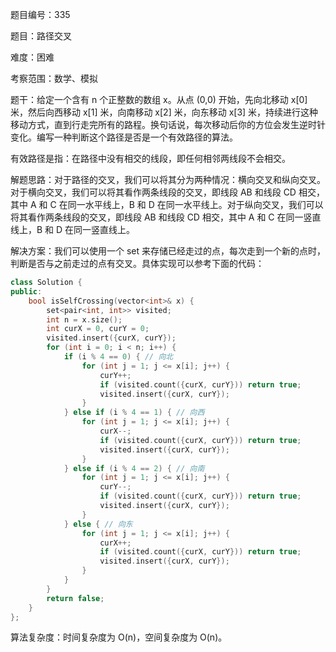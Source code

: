 题目编号：335

题目：路径交叉

难度：困难

考察范围：数学、模拟

题干：给定一个含有 n 个正整数的数组 x。从点 (0,0) 开始，先向北移动 x[0] 米，然后向西移动 x[1] 米，向南移动 x[2] 米，向东移动 x[3] 米，持续进行这种移动方式，直到行走完所有的路程。换句话说，每次移动后你的方位会发生逆时针变化。编写一种判断这个路径是否是一个有效路径的算法。

有效路径是指：在路径中没有相交的线段，即任何相邻两线段不会相交。

解题思路：对于路径的交叉，我们可以将其分为两种情况：横向交叉和纵向交叉。对于横向交叉，我们可以将其看作两条线段的交叉，即线段 AB 和线段 CD 相交，其中 A 和 C 在同一水平线上，B 和 D 在同一水平线上。对于纵向交叉，我们可以将其看作两条线段的交叉，即线段 AB 和线段 CD 相交，其中 A 和 C 在同一竖直线上，B 和 D 在同一竖直线上。

解决方案：我们可以使用一个 set 来存储已经走过的点，每次走到一个新的点时，判断是否与之前走过的点有交叉。具体实现可以参考下面的代码：

```cpp
class Solution {
public:
    bool isSelfCrossing(vector<int>& x) {
        set<pair<int, int>> visited;
        int n = x.size();
        int curX = 0, curY = 0;
        visited.insert({curX, curY});
        for (int i = 0; i < n; i++) {
            if (i % 4 == 0) { // 向北
                for (int j = 1; j <= x[i]; j++) {
                    curY++;
                    if (visited.count({curX, curY})) return true;
                    visited.insert({curX, curY});
                }
            } else if (i % 4 == 1) { // 向西
                for (int j = 1; j <= x[i]; j++) {
                    curX--;
                    if (visited.count({curX, curY})) return true;
                    visited.insert({curX, curY});
                }
            } else if (i % 4 == 2) { // 向南
                for (int j = 1; j <= x[i]; j++) {
                    curY--;
                    if (visited.count({curX, curY})) return true;
                    visited.insert({curX, curY});
                }
            } else { // 向东
                for (int j = 1; j <= x[i]; j++) {
                    curX++;
                    if (visited.count({curX, curY})) return true;
                    visited.insert({curX, curY});
                }
            }
        }
        return false;
    }
};
```

算法复杂度：时间复杂度为 O(n)，空间复杂度为 O(n)。